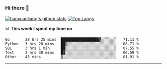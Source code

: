 ### Hi there 👋

<!--
**hanxuanliang/hanxuanliang** is a ✨ _special_ ✨ repository because its `README.md` (this file) appears on your GitHub profile.

Here are some ideas to get you started:

- 🔭 I’m currently working on ...
- 🌱 I’m currently learning ...
- 👯 I’m looking to collaborate on ...
- 🤔 I’m looking for help with ...
- 💬 Ask me about ...
- 📫 How to reach me: ...
- 😄 Pronouns: ...
- ⚡ Fun fact: ...
-->
[![hanxuanliang's github stats](https://github-readme-stats.vercel.app/api?username=hanxuanliang&count_private=true&show_icons=true)](https://github.com/anuraghazra/github-readme-stats)
[![Top Langs](https://github-readme-stats.vercel.app/api/top-langs/?username=hanxuanliang&layout=compact)](https://github.com/anuraghazra/github-readme-stats)

📊 **This week I spent my time on**
<!--START_SECTION:waka-->
```text
Go       28 hrs 25 mins  █████████████████▓░░░░░░░   71.11 % 
Python   3 hrs 28 mins   ██▒░░░░░░░░░░░░░░░░░░░░░░   08.71 % 
SQL      3 hrs 1 min     ██░░░░░░░░░░░░░░░░░░░░░░░   07.55 % 
Text     2 hrs 38 mins   █▓░░░░░░░░░░░░░░░░░░░░░░░   06.59 % 
Other    45 mins         ▒░░░░░░░░░░░░░░░░░░░░░░░░   01.91 % 
```
<!--END_SECTION:waka-->

***